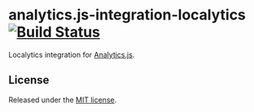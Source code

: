 # analytics.js-integration-localytics [![Build Status][ci-badge]][ci-link]

Localytics integration for [Analytics.js][].

## License

Released under the [MIT license](LICENSE).


[Analytics.js]: https://segment.com/docs/libraries/analytics.js/
[ci-link]: https://ci.segment.com/gh/segment-integrations/analytics.js-integration-localytics
[ci-badge]: https://ci.segment.com/gh/segment-integrations/analytics.js-integration-localytics.svg?style=svg&circle-token=c1437eca3ceafa7721372f2c0bb4ca1f2f1285ce
